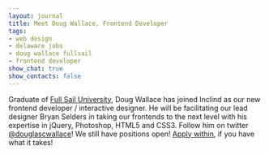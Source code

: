 ```yaml
---
layout: journal
title: Meet Doug Wallace, Frontend Developer
tags: 
- web design
- delaware jobs
- doug wallace fullsail
- frontend developer
show_chat: true
show_contacts: false
---
```


Graduate of <a href="http://www.fullsail.edu/" target="_blank">Full Sail University</a>, Doug Wallace has joined Inclind as our new frontend developer / interactive designer. He will be facilitating our lead designer Bryan Selders in taking our frontends to the next level with his expertise in jQuery, Photoshop, HTML5 and CSS3. Follow him on twitter <a href="http://twitter.com/douglascwallace" target="_blank">@douglascwallace</a>! We still have positions open! <a href="http://www.inclind.com/forms/job-application.htm">Apply within</a>, if you have what it takes!